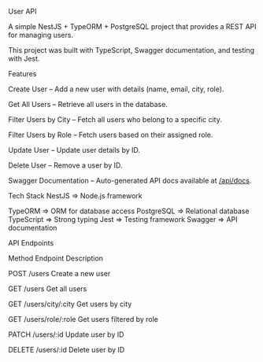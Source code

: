 User API

A simple NestJS + TypeORM + PostgreSQL project that provides a REST API for managing users.

This project was built with TypeScript, Swagger documentation, and testing with Jest.

Features

Create User – Add a new user with details (name, email, city, role).

Get All Users – Retrieve all users in the database.

Filter Users by City – Fetch all users who belong to a specific city.

Filter Users by Role – Fetch users based on their assigned role.

Update User – Update user details by ID.

Delete User – Remove a user by ID.

Swagger Documentation – Auto-generated API docs available at [/api/docs](http://localhost:3000/api).


Tech Stack
NestJS => Node.js framework

TypeORM => ORM for database access
PostgreSQL => Relational database
TypeScript => Strong typing
Jest => Testing framework
Swagger => API documentation


API Endpoints

Method	Endpoint	Description

POST	/users	Create a new user

GET	/users	Get all users

GET	/users/city/:city	Get users by city

GET	/users/role/:role	Get users filtered by role

PATCH	/users/:id	Update user by ID

DELETE	/users/:id	Delete user by ID